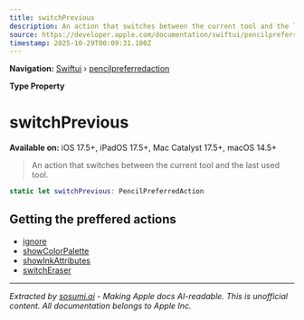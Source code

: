 ```yaml
---
title: switchPrevious
description: An action that switches between the current tool and the last used tool.
source: https://developer.apple.com/documentation/swiftui/pencilpreferredaction/switchprevious
timestamp: 2025-10-29T00:09:31.100Z
---
```


**Navigation:** [Swiftui](/documentation/swiftui) › [pencilpreferredaction](/documentation/swiftui/pencilpreferredaction)

**Type Property**

# switchPrevious

**Available on:** iOS 17.5+, iPadOS 17.5+, Mac Catalyst 17.5+, macOS 14.5+

> An action that switches between the current tool and the last used tool.

```swift
static let switchPrevious: PencilPreferredAction
```

## Getting the preffered actions

- [ignore](/documentation/swiftui/pencilpreferredaction/ignore)
- [showColorPalette](/documentation/swiftui/pencilpreferredaction/showcolorpalette)
- [showInkAttributes](/documentation/swiftui/pencilpreferredaction/showinkattributes)
- [switchEraser](/documentation/swiftui/pencilpreferredaction/switcheraser)

---

*Extracted by [sosumi.ai](https://sosumi.ai) - Making Apple docs AI-readable.*
*This is unofficial content. All documentation belongs to Apple Inc.*
